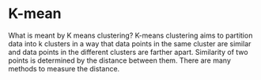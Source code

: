 # K-mean
What is meant by K means clustering? K-means clustering aims to partition data into k clusters in a way that data points in the same cluster are similar and data points in the different clusters are farther apart. Similarity of two points is determined by the distance between them. There are many methods to measure the distance.

